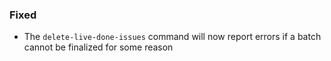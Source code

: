 ### Fixed

- The `delete-live-done-issues` command will now report errors if a batch
  cannot be finalized for some reason
